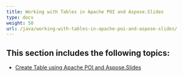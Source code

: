 ```yaml
---
title: Working with Tables in Apache POI and Aspose.Slides
type: docs
weight: 50
url: /java/working-with-tables-in-apache-poi-and-aspose-slides/
---
```


## **This section includes the following topics:**
- [Create Table using Apache POI and Aspose.Slides](/slides/java/create-table-using-apache-poi-and-aspose-slides-html/)
